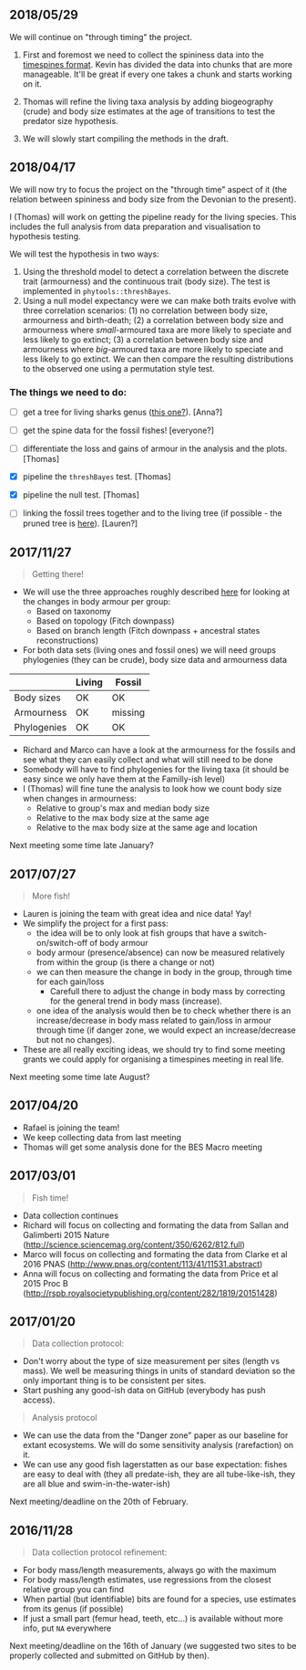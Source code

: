 ## 2018/05/29

We will continue on "through timing" the project.

 1. First and foremost we need to collect the spininess data into the [timespines format](https://github.com/TGuillerme/Timespines/blob/master/Data/DataCollection.md).
    Kevin has divided the data into chunks that are more manageable. It'll be great if every one takes a chunk and starts working on it.

 2. Thomas will refine the living taxa analysis by adding biogeography (crude) and body size estimates at the age of transitions to test the predator size hypothesis.

 3. We will slowly start compiling the methods in the draft.

## 2018/04/17

We will now try to focus the project on the "through time" aspect of it (the relation between spininess and body size from the Devonian to the present).

I (Thomas) will work on getting the pipeline ready for the living species.
This includes the full analysis from data preparation and visualisation to hypothesis testing.

We will test the hypothesis in two ways:

 1. Using the threshold model to detect a correlation between the discrete trait (armourness) and the continuous trait (body size). The test is implemented in `phytools::threshBayes`.
 2. Using a null model expectancy were we can make both traits evolve with three correlation scenarios: (1) no correlation between body size, armourness and birth-death; (2) a correlation between body size and armourness where _small_-armoured taxa are more likely to speciate and less likely to go extinct; (3) a correlation between body size and armourness where _big_-armoured taxa are more likely to speciate and less likely to go extinct. We can then compare the resulting distributions to the observed one using a permutation style test.

### The things we need to do:

 - [ ] get a tree for living sharks genus ([this one?](https://www.nature.com/articles/s41559-017-0448-4?error=cookies_not_supported&code=9d5dd48d-ee56-48dc-b669-4431c6c1bf55)). [Anna?]

 - [ ] get the spine data for the fossil fishes! [everyone?]

 - [ ] differentiate the loss and gains of armour in the analysis and the plots. [Thomas]

 - [x] pipeline the `threshBayes` test. [Thomas]

 - [x] pipeline the null test. [Thomas]

 - [ ] linking the fossil trees together and to the living tree (if possible - the pruned tree is [here](https://github.com/TGuillerme/Timespines/tree/master/Data/Processed/342t_living.tre)). [Lauren?]

## 2017/11/27

> Getting there!
 * We will use the three approaches roughly described [here](https://cdn.rawgit.com/TGuillerme/Timespines/a149bcb5/Analysis/ArmorChange.html) for looking at the changes in body armour per group:
 	* Based on taxonomy
 	* Based on topology (Fitch downpass)
 	* Based on branch length (Fitch downpass + ancestral states reconstructions)
 * For both data sets (living ones and fossil ones) we will need groups phylogenies (they can be crude), body size data and armourness data

|   | Living  | Fossil  |
|---|---|---|
| Body sizes | OK | OK |
| Armourness | OK | missing |
| Phylogenies | OK | OK |

 * Richard and Marco can have a look at the armourness for the fossils and see what they can easily collect and what will still need to be done
 * Somebody will have to find phylogenies for the living taxa (it should be easy since we only have them at the Familly-ish level)
 * I (Thomas) will fine tune the analysis to look how we count body size when changes in armourness:
 	* Relative to group's max and median body size
 	* Relative to the max body size at the same age
 	* Relative to the max body size at the same age and location

Next meeting some time late January?

## 2017/07/27

> More fish!
 * Lauren is joining the team with great idea and nice data! Yay!
 * We simplify the project for a first pass:
 	* the idea will be to only look at fish groups that have a switch-on/switch-off of body armour
 	* body armour (presence/absence) can now be measured relatively from within the group (is there a change or not)
 	* we can then measure the change in body in the group, through time for each gain/loss
 		* Carefull there to adjust the change in body mass by correcting for the general trend in body mass (increase).
 	* one idea of the analysis would then be to check whether there is an increase/decrease in body mass related to gain/loss in armour through time (if danger zone, we would expect an increase/decrease but not no changes).
 * These are all really exciting ideas, we should try to find some meeting grants we could apply for organising a timespines meeting in real life.

Next meeting some time late August?

## 2017/04/20

 * Rafael is joining the team!
 * We keep collecting data from last meeting
 * Thomas will get some analysis done for the BES Macro meeting
 
## 2017/03/01

> Fish time!
 * Data collection continues
 * Richard will focus on collecting and formating the data from Sallan and Galimberti 2015 Nature (http://science.sciencemag.org/content/350/6262/812.full)
 * Marco will focus on collecting and formating the data from Clarke et al 2016 PNAS (http://www.pnas.org/content/113/41/11531.abstract)	
 * Anna will focus on collecting and formating the data from Price et al 2015 Proc B (http://rspb.royalsocietypublishing.org/content/282/1819/20151428)

## 2017/01/20

> Data collection protocol:
 * Don't worry about the type of size measurement per sites (length vs mass). We well be measuring things in units of standard deviation so the only important thing is to be consistent per sites.
 * Start pushing any good-ish data on GitHub (everybody has push access).

> Analysis protocol
 * We can use the data from the "Danger zone" paper as our baseline for extant ecosystems. We will do some sensitivity analysis (rarefaction) on it.
 * We can use any good fish lagerstatten as our base expectation: fishes are easy to deal with (they all predate-ish, they are all tube-like-ish, they are all blue and swim-in-the-water-ish)

Next meeting/deadline on the 20th of February.

## 2016/11/28

> Data collection protocol refinement:
 * For body mass/length measurements, always go with the maximum
 * For body mass/length estimates, use regressions from the closest relative group you can find
 * When partial (but identifiable) bits are found for a species, use estimates from its genus (if possible)
 * If just a small part (femur head, teeth, etc...) is available without more info, put `NA` everywhere
 
Next meeting/deadline on the 16th of January (we suggested two sites to be properly collected and submitted on GitHub by then).
 
